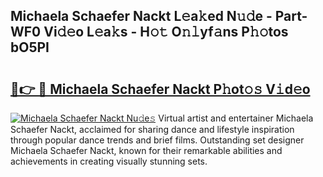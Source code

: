 ## Michaela Schaefer Nackt L𝚎a𝚔ed N𝚞𝚍e - Part-WF0 Vi𝚍𝚎o L𝚎a𝚔s - H𝚘𝚝 O𝚗𝚕yf𝚊ns P𝚑𝚘tos bO5PI

# <h2><a href="http://kfeknt.oniu.top/?m=Michaela+Schaefer+Nackt">🔗👉 🔴 Michaela Schaefer Nackt P𝚑ot𝚘𝚜 V𝚒d𝚎o</a></h2>

[![Michaela Schaefer Nackt Nu𝚍e𝚜](https://i.imgur.com/0qMVB7G.gif)](http://kfeknt.oniu.top/?m=Michaela+Schaefer+Nackt)
Virtual artist and entertainer Michaela Schaefer Nackt, acclaimed for sharing dance and lifestyle inspiration through popular dance trends and brief films. Outstanding set designer Michaela Schaefer Nackt, known for their remarkable abilities and achievements in creating visually stunning sets.  
